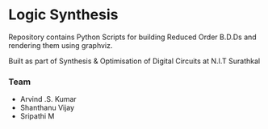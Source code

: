 # Logic Synthesis

Repository contains Python Scripts for building Reduced Order B.D.Ds and rendering them using graphviz.

Built as part of Synthesis & Optimisation of Digital Circuits at N.I.T Surathkal

### Team
+ Arvind .S. Kumar
+ Shanthanu Vijay
+ Sripathi M
